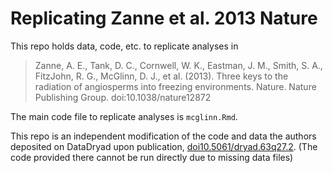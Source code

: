 Replicating Zanne et al. 2013 Nature
=======

This repo holds data, code, etc. to replicate analyses in 

> Zanne, A. E., Tank, D. C., Cornwell, W. K., Eastman, J. M., Smith, S. A., FitzJohn, R. G., McGlinn, D. J., et al. (2013). Three keys to the radiation of angiosperms into freezing environments. Nature. Nature Publishing Group. doi:10.1038/nature12872

The main code file to replicate analyses is `mcglinn.Rmd`. 



This repo is an independent modification of the code and data the authors deposited on DataDryad upon publication, [doi10.5061/dryad.63q27.2](http://doi.org/10.5061/dryad.63q27.2). (The code provided there cannot be run directly due to missing data files)
